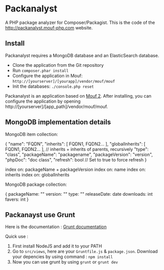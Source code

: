 Packanalyst
===========

A PHP package analyzer for Composer/Packagist.
This is the code of the http://packanalyst.mouf-php.com website.

Install
-------

Packanalyst requires a MongoDB database and an ElasticSearch database.

- Clone the application from the Git repository
- Run `composer.phar install`
- Configure the application in Mouf: `http://[yourserver]/[yourapp]/vendor/mouf/mouf`
- Init the databases: `./console.php reset`

Packanalyst is an application based on [Mouf 2](http://mouf-php.com). After installing, you can
configure the application by opening http://[yourserver]/[app_path]/vendor/mouf/mouf.

MongoDB implementation details
------------------------------

MongoDB item collection:

{
	"name": "FQDN",
	"inherits": [ FQDN1, FQDN2... ],
	"globalInherits": [ FQDN1, FQDN2... ], // inherits + inherits of parents, recursively
	"type": "class",
	"packageName": "packagename",
	"packageVersion": "version",
	"phpDoc": "doc class",
	"refresh": bool // Set to true to force refresh
}

index on: packageName + packageVersion
index on: name
index on: inherits
index on: globalInherits

MongoDB package collection:

{
	packageName: ""
	version: ""
	type: ""
	releaseDate: date
	downloads: int
	favers: int
}

Packanayst use Grunt
-------------------------
Here is the documentation : [Grunt documentation](http://gruntjs.com/)

Quick use :
1. First install NodeJS and add it to your PATH
2. Go to `src/views`, here are your `Gruntfile.js` & `package.json`. Download your depencies by using command : `npm install`
3. Now you can use grunt by using `grunt` or `grunt dev`
